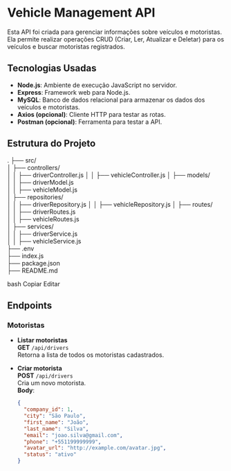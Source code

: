# Vehicle Management API

Esta API foi criada para gerenciar informações sobre veículos e motoristas. Ela permite realizar operações CRUD (Criar, Ler, Atualizar e Deletar) para os veículos e buscar motoristas registrados.

## Tecnologias Usadas

- **Node.js**: Ambiente de execução JavaScript no servidor.
- **Express**: Framework web para Node.js.
- **MySQL**: Banco de dados relacional para armazenar os dados dos veículos e motoristas.
- **Axios (opcional)**: Cliente HTTP para testar as rotas.
- **Postman (opcional)**: Ferramenta para testar a API.

## Estrutura do Projeto

.
├── src/                       
│   ├── controllers/            
│   │   ├── driverController.js 
│   │   ├── vehicleController.js 
│   ├── models/                 
│   │   ├── driverModel.js      
│   │   ├── vehicleModel.js     
│   ├── repositories/           
│   │   ├── driverRepository.js 
│   │   ├── vehicleRepository.js 
│   ├── routes/                 
│   │   ├── driverRoutes.js     
│   │   ├── vehicleRoutes.js    
│   ├── services/               
│   │   ├── driverService.js    
│   │   ├── vehicleService.js   
├── .env                        
├── index.js                    
├── package.json                
├── README.md                   

bash
Copiar
Editar

## Endpoints

### **Motoristas**

- **Listar motoristas**  
  **GET** `/api/drivers`  
  Retorna a lista de todos os motoristas cadastrados.

- **Criar motorista**  
  **POST** `/api/drivers`  
  Cria um novo motorista.  
  **Body**:  
  ```json
  {
    "company_id": 1,
    "city": "São Paulo",
    "first_name": "João",
    "last_name": "Silva",
    "email": "joao.silva@gmail.com",
    "phone": "+551199999999",
    "avatar_url": "http://example.com/avatar.jpg",
    "status": "ativo"
  }
